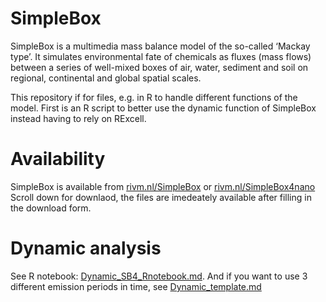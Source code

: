 # SimpleBox
SimpleBox is a multimedia mass balance model of the so-called ‘Mackay type’. It simulates environmental fate of chemicals as fluxes (mass flows) between a series of well-mixed boxes of air, water, sediment and soil on regional, continental and global spatial scales.

This repository if for files, e.g. in R to handle different functions of the model. First is an R script to better use the dynamic function of SimpleBox instead having to rely on RExcell.

# Availability
SimpleBox is available from [rivm.nl/SimpleBox](https://www.rivm.nl/en/soil-and-water/simplebox) or [rivm.nl/SimpleBox4nano](https://www.rivm.nl/en/soil-and-water/simplebox4nano)
Scroll down for downlaod, the files are imedeately available after filling in the download form.

# Dynamic analysis
See R notebook: [Dynamic_SB4_Rnotebook.md](Dynamic_SB4_Rnotebook.md).
And if you want to use 3 different emission periods in time, see [Dynamic_template.md](Dynamic_tempplate.md)
